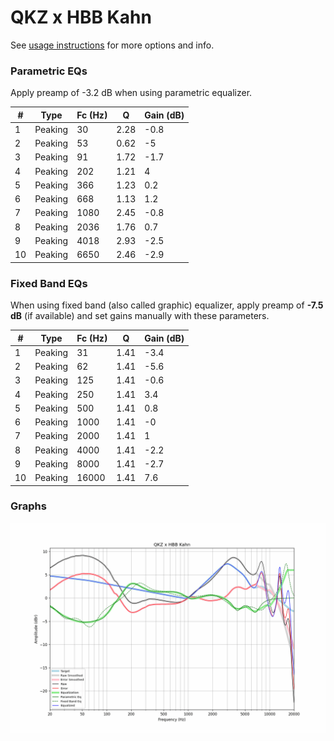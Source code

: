 # QKZ x HBB Kahn
See [usage instructions](https://github.com/jaakkopasanen/AutoEq#usage) for more options and info.

### Parametric EQs
Apply preamp of -3.2 dB when using parametric equalizer.

|   # | Type    |   Fc (Hz) |    Q |   Gain (dB) |
|-----|---------|-----------|------|-------------|
|   1 | Peaking |        30 | 2.28 |        -0.8 |
|   2 | Peaking |        53 | 0.62 |        -5   |
|   3 | Peaking |        91 | 1.72 |        -1.7 |
|   4 | Peaking |       202 | 1.21 |         4   |
|   5 | Peaking |       366 | 1.23 |         0.2 |
|   6 | Peaking |       668 | 1.13 |         1.2 |
|   7 | Peaking |      1080 | 2.45 |        -0.8 |
|   8 | Peaking |      2036 | 1.76 |         0.7 |
|   9 | Peaking |      4018 | 2.93 |        -2.5 |
|  10 | Peaking |      6650 | 2.46 |        -2.9 |

### Fixed Band EQs
When using fixed band (also called graphic) equalizer, apply preamp of **-7.5 dB** (if available) and set gains manually with these parameters.

|   # | Type    |   Fc (Hz) |    Q |   Gain (dB) |
|-----|---------|-----------|------|-------------|
|   1 | Peaking |        31 | 1.41 |        -3.4 |
|   2 | Peaking |        62 | 1.41 |        -5.6 |
|   3 | Peaking |       125 | 1.41 |        -0.6 |
|   4 | Peaking |       250 | 1.41 |         3.4 |
|   5 | Peaking |       500 | 1.41 |         0.8 |
|   6 | Peaking |      1000 | 1.41 |        -0   |
|   7 | Peaking |      2000 | 1.41 |         1   |
|   8 | Peaking |      4000 | 1.41 |        -2.2 |
|   9 | Peaking |      8000 | 1.41 |        -2.7 |
|  10 | Peaking |     16000 | 1.41 |         7.6 |

### Graphs
![](./QKZ%20x%20HBB%20Kahn.png)
